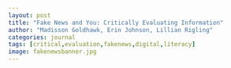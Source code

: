 ```yaml
---
layout: post
title: "Fake News and You: Critically Evaluating Information"
author: "Madisson Goldhawk, Erin Johnson, Lillian Rigling"
categories: journal
tags: [critical,evaluation,fakenews,digital,literacy]
image: fakenewsbanner.jpg
---
```

